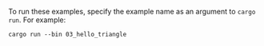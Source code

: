 To run these examples, specify the example name as an argument to `cargo run`.  For example:

```
cargo run --bin 03_hello_triangle
```

